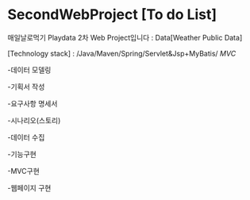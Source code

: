 # SecondWebProject [To do List]
매일날로먹기 Playdata 2차 Web Project입니다 : Data[Weather Public Data]

[Technology stack] : /Java/Maven/Spring/Servlet&amp;Jsp+MyBatis/ *MVC*

-데이터 모델링

-기획서 작성

-요구사항 명세서

-시나리오(스토리)

-데이터 수집

-기능구현

-MVC구현

-웹페이지 구현

